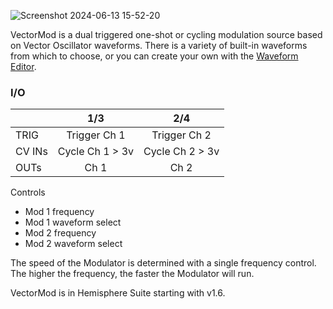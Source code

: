 ![Screenshot 2024-06-13 15-52-20](https://github.com/djphazer/O_C-Phazerville/assets/109086194/507d8a1c-8acc-4d71-9a38-0f155cf3e623)

VectorMod is a dual triggered one-shot or cycling modulation source based on Vector Oscillator waveforms. There is a variety of built-in waveforms from which to choose, or you can create your own with the [Waveform Editor](https://github.com/Chysn/O_C-HemisphereSuite/wiki/Waveform-Editor).

### I/O

|        | 1/3 | 2/4 |
| ------ | :-: | :-: |
| TRIG   |  Trigger Ch 1   | Trigger Ch 2    |
| CV INs | Cycle Ch 1 > 3v    |    Cycle Ch 2 > 3v |
| OUTs   |  Ch 1   |  Ch 2   |


Controls
* Mod 1 frequency
* Mod 1 waveform select
* Mod 2 frequency
* Mod 2 waveform select

The speed of the Modulator is determined with a single frequency control. The higher the frequency, the faster the Modulator will run.

VectorMod is in Hemisphere Suite starting with v1.6.
